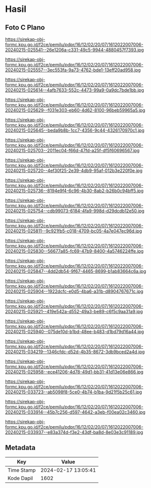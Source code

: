 # Hasil

## Foto C Plano

https://sirekap-obj-formc.kpu.go.id/f2ce/pemilu/pdpr/16/12/02/20/07/1612022007006-20240215-025541--26e1206a-c331-49c5-9944-4880457f7393.jpg

https://sirekap-obj-formc.kpu.go.id/f2ce/pemilu/pdpr/16/12/02/20/07/1612022007006-20240215-025557--3ec553fa-9a73-4762-bde1-13eff20ad958.jpg

https://sirekap-obj-formc.kpu.go.id/f2ce/pemilu/pdpr/16/12/02/20/07/1612022007006-20240215-025614--4afb7633-552c-4473-99a9-0a9dc7bde1bb.jpg

https://sirekap-obj-formc.kpu.go.id/f2ce/pemilu/pdpr/16/12/02/20/07/1612022007006-20240215-025629--f031e303-eb60-4d62-8100-96beb59965a5.jpg

https://sirekap-obj-formc.kpu.go.id/f2ce/pemilu/pdpr/16/12/02/20/07/1612022007006-20240215-025645--beda9b8b-1cc7-4356-9c44-4326170970c1.jpg

https://sirekap-obj-formc.kpu.go.id/f2ce/pemilu/pdpr/16/12/02/20/07/1612022007006-20240215-025703--2011ec04-f66d-47fd-a25f-df5f60696567.jpg

https://sirekap-obj-formc.kpu.go.id/f2ce/pemilu/pdpr/16/12/02/20/07/1612022007006-20240215-025720--4ef30f25-2e39-4db9-95af-012b3e220f0e.jpg

https://sirekap-obj-formc.kpu.go.id/f2ce/pemilu/pdpr/16/12/02/20/07/1612022007006-20240215-025736--8194e9f4-6c96-4b30-8ab2-b26b0c94bff5.jpg

https://sirekap-obj-formc.kpu.go.id/f2ce/pemilu/pdpr/16/12/02/20/07/1612022007006-20240215-025754--cdb99073-6184-4fa9-998d-d29dcdb12e50.jpg

https://sirekap-obj-formc.kpu.go.id/f2ce/pemilu/pdpr/16/12/02/20/07/1612022007006-20240215-025811--9c921fb5-c018-4709-bc05-4a7e047ec96d.jpg

https://sirekap-obj-formc.kpu.go.id/f2ce/pemilu/pdpr/16/12/02/20/07/1612022007006-20240215-025830--56677a85-fc69-47b9-8400-4a5746224ffe.jpg

https://sirekap-obj-formc.kpu.go.id/f2ce/pemilu/pdpr/16/12/02/20/07/1612022007006-20240215-025847--4dd2db54-9f67-4465-8699-b1ab83664c6a.jpg

https://sirekap-obj-formc.kpu.go.id/f2ce/pemilu/pdpr/16/12/02/20/07/1612022007006-20240215-025904--1922dcfc-e0d5-4ba6-a31b-d8904767671c.jpg

https://sirekap-obj-formc.kpu.go.id/f2ce/pemilu/pdpr/16/12/02/20/07/1612022007006-20240215-025921--419e542a-d552-49a3-be89-c6f5c9aa31a9.jpg

https://sirekap-obj-formc.kpu.go.id/f2ce/pemilu/pdpr/16/12/02/20/07/1612022007006-20240215-025940--075de10d-b1bd-48ee-b483-d1bd79d16a44.jpg

https://sirekap-obj-formc.kpu.go.id/f2ce/pemilu/pdpr/16/12/02/20/07/1612022007006-20240215-034219--1346cfdc-d52d-4b35-8672-3db9bced2a4d.jpg

https://sirekap-obj-formc.kpu.go.id/f2ce/pemilu/pdpr/16/12/02/20/07/1612022007006-20240215-025958--ece41206-4d78-49d1-bb31-41d13e06e866.jpg

https://sirekap-obj-formc.kpu.go.id/f2ce/pemilu/pdpr/16/12/02/20/07/1612022007006-20240215-033723--ab5098f8-5ce0-4b74-b1ba-9d21f5b25c61.jpg

https://sirekap-obj-formc.kpu.go.id/f2ce/pemilu/pdpr/16/12/02/20/07/1612022007006-20240215-033914--45b7c256-d597-4642-a3eb-f00ea02c3460.jpg

https://sirekap-obj-formc.kpu.go.id/f2ce/pemilu/pdpr/16/12/02/20/07/1612022007006-20240215-033937--e83a374d-f3e2-43df-ba8d-8e03e3c91189.jpg


## Metadata

| Key        | Value               |
| ---------- | ------------------- |
| Time Stamp | 2024-02-17 13:05:41 |
| Kode Dapil | 1602                |




